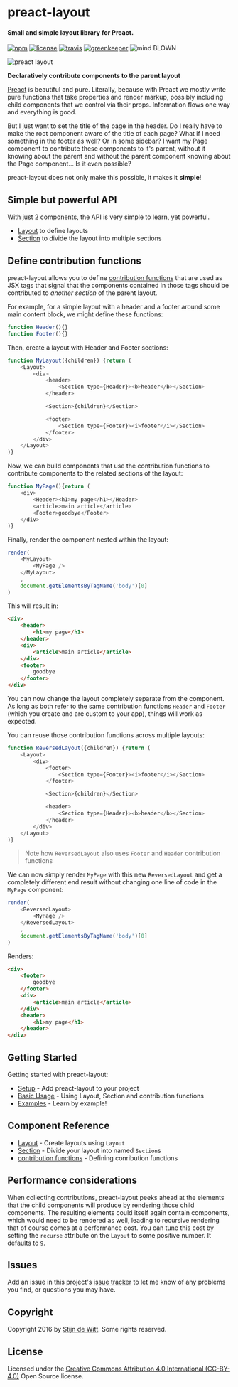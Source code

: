 # preact-layout
#### Small and simple layout library for Preact.

[![npm](https://img.shields.io/npm/v/preact-layout.svg)](https://npmjs.com/package/preact-layout)
[![license](https://img.shields.io/npm/l/preact-layout.svg)](https://creativecommons.org/licenses/by/4.0/)
[![travis](https://img.shields.io/travis/Download/preact-layout.svg)](https://travis-ci.org/Download/preact-layout)
[![greenkeeper](https://img.shields.io/david/Download/preact-layout.svg)](https://greenkeeper.io/)
![mind BLOWN](https://img.shields.io/badge/mind-BLOWN-ff69b4.svg)

![preact layout](https://cdn.rawgit.com/download/preact-layout/0.2.0/preact-layout.png)

**Declaratively contribute components to the parent layout**

[Preact](https://preactjs.com/) is beautiful and pure. Literally, because with
Preact we mostly write pure functions that take properties and render markup,
possibly including child components that we control via their props. Information
flows one way and everything is good.

But I just want to set the title of the page in the header. Do I really have to
make the root component aware of the title of each page? What if I need something
in the footer as well? Or in some sidebar? I want my Page
component to contribute these components to it's parent, without it knowing about
the parent and without the parent component knowing about the Page component...
Is it even possible?

preact-layout does not only make this possible, it makes it **simple**!

## Simple but powerful API
With just 2 components, the API is very simple to learn, yet powerful.
* [Layout](docs/api/Layout.md) to define layouts
* [Section](docs/api/Section.md) to divide the layout into multiple sections

## Define contribution functions
preact-layout allows you to define [contribution functions](docs/api/contribution-functions.md)
that are used as JSX tags that signal that the components contained in those tags
should be contributed to *another section* of the parent layout.

For example, for a simple layout with a header and a footer around some main
content block, we might define these functions:

```js
function Header(){}
function Footer(){}
```

Then, create a layout with Header and Footer sections:

```js
function MyLayout({children}) {return (
	<Layout>
		<div>
			<header>
				<Section type={Header}><b>header</b></Section>
			</header>

			<Section>{children}</Section>

			<footer>
				<Section type={Footer}><i>footer</i></Section>
			</footer>
		</div>
	</Layout>
)}
```

Now, we can build components that use the contribution functions to contribute
components to the related sections of the layout:

```js
function MyPage(){return (
	<div>
		<Header><h1>my page</h1></Header>
		<article>main article</article>
		<Footer>goodbye</Footer>
	</div>
)}
```

Finally, render the component nested within the layout:

```js
render(
	<MyLayout>
		<MyPage />
	</MyLayout>
	,
	document.getElementsByTagName('body')[0]
)
```

This will result in:

```html
<div>
	<header>
		<h1>my page</h1>
	</header>
	<div>
		<article>main article</article>
	</div>
	<footer>
		goodbye
	</footer>
</div>
```

You can now change the layout completely separate from the component. As long
as both refer to the same contribution functions `Header` and `Footer`
(which you create and are custom to your app), things will work as expected.

You can reuse those contribution functions across multiple layouts:

```js
function ReversedLayout({children}) {return (
	<Layout>
		<div>
			<footer>
				<Section type={Footer}><i>footer</i></Section>
			</footer>

			<Section>{children}</Section>

			<header>
				<Section type={Header}><b>header</b></Section>
			</header>
		</div>
	</Layout>
)}
```
> Note how `ReversedLayout` also uses `Footer` and `Header` contribution functions

We can now simply render `MyPage` with this new `ReversedLayout` and get a
completely different end result without changing one line of code in the
`MyPage` component:

```js
render(
	<ReversedLayout>
		<MyPage />
	</ReversedLayout>
	,
	document.getElementsByTagName('body')[0]
)
```

Renders:

```html
<div>
	<footer>
		goodbye
	</footer>
	<div>
		<article>main article</article>
	</div>
	<header>
		<h1>my page</h1>
	</header>
</div>
```

## Getting Started
Getting started with preact-layout:
* [Setup](https://download.github.io/preact-layout/docs/getting-started/Setup.html) - Add preact-layout to your project
* [Basic Usage](https://download.github.io/preact-layout/docs/getting-started/Basic-usage.html) - Using Layout, Section and contribution functions
* [Examples](https://download.github.io/preact-layout/docs/getting-started/Examples.html) - Learn by example!

## Component Reference
* [Layout](https://download.github.io/preact-layout/docs/api/Layout.html) - Create layouts using `Layout`
* [Section](https://download.github.io/preact-layout/docs/api/Section.html) - Divide your layout into named `Section`s
* [contribution functions](https://download.github.io/preact-layout/docs/api/contribution-functions.html) - Defining conribution functions

## Performance considerations
When collecting contributions, preact-layout peeks ahead at the elements that
the child components will produce by rendering those child components. The
resulting elements could itself again contain components, which would need to
be rendered as well, leading to recursive rendering that of course comes at a
performance cost. You can tune this cost by setting the `recurse` attribute on
the `Layout` to some positive number. It defaults to `9`.

## Issues
Add an issue in this project's [issue tracker](https://github.com/download/preact-layout/issues)
to let me know of any problems you find, or questions you may have.

## Copyright
Copyright 2016 by [Stijn de Witt](http://StijnDeWitt.com). Some rights reserved.

## License
Licensed under the [Creative Commons Attribution 4.0 International (CC-BY-4.0)](https://creativecommons.org/licenses/by/4.0/) Open Source license.


